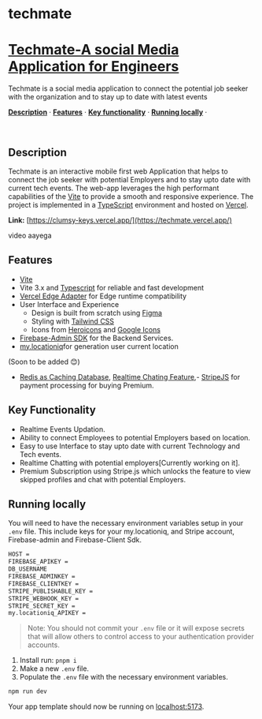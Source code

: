 # techmate
<a href="[https://clumsy-keys.vercel.app/](https://techmate.vercel.app/)">
    <h1>Techmate-A social Media Application for Engineers</h1>
</a>
<p >
  Techmate is a social media application to connect the potential job seeker with the organization and to stay up to date with latest events
</p>

<p >
  <a href="#description"><strong>Description</strong></a> ·
  <a href="#features"><strong>Features</strong></a> ·
  <a href="#key-functionality"><strong>Key functionality</strong></a> ·
  <a href="#running-locally"><strong>Running locally</strong></a> ·
</p>
<br/>

## Description

Techmate is an interactive mobile first web Application that helps to connect the job seeker with potential Employers and to stay upto date with current tech events. The web-app leverages the high performant capabilities of the [Vite]([https://svelte.dev/](https://vitejs.dev/)) to provide a smooth and responsive experience. The project is implemented in a [TypeScript](https://www.typescriptlang.org/) environment and hosted on [Vercel](https://vercel.com).


**Link:** [https://clumsy-keys.vercel.app/](https://techmate.vercel.app/)

video aayega

## Features

- [Vite](https://vitejs.dev/) 
- Vite 3.x and [Typescript](https://vercel.com/ai) for reliable and fast development
- [Vercel Edge Adapter]() for Edge runtime compatibility
- User Interface and Experience
  - Design is built from scratch using [Figma](https://www.figma.com/)
  - Styling with [Tailwind CSS](https://tailwindcss.com)
  - Icons from [Heroicons](https://heroicons.com) and [Google Icons](https://fonts.google.com/icons)
- [Firebase-Admin SDK](https://github.com/firebase/firebase-admin-node) for the Backend Services.
- [my.locationiq](https://locationiq.com/docs)for generation user current location

(Soon to be added 😊)
- [Redis as Caching Database](https://supabase.com/docs/guides/auth), [Realtime Chating Feature](https://docs.github.com/en/apps/oauth-apps/building-oauth-apps/authorizing-oauth-apps),- [StripeJS](https://stripe.com/docs/js) for payment processing for buying Premium.

## Key Functionality
- Realtime Events Updation.
- Ability to connect Employees to potential Employers based on location.
- Easy to use Interface to stay upto date with current Technology and Tech events.
- Realtime Chatting with potential employers[Currently working on it].
- Premium Subscription using Stripe.js which unlocks the feature to view skipped profiles and chat with potential Employers.


## Running locally

You will need to have the necessary environment variables setup in your `.env` file.
This include keys for your my.locationiq, and Stripe account, Firebase-admin and Firebase-Client Sdk. 
    
```bash
HOST =
FIREBASE_APIKEY =
DB_USERNAME
FIREBASE_ADMINKEY =
FIREBASE_CLIENTKEY =
STRIPE_PUBLISHABLE_KEY =
STRIPE_WEBHOOK_KEY =
STRIPE_SECRET_KEY =
my.locationiq_APIKEY =
```

> Note: You should not commit your `.env` file or it will expose secrets that will allow others to control access to your authentication provider accounts.

1. Install run: `pnpm i`
2. Make a new `.env` file.
3. Populate the `.env` file with the necessary environment variables.

```bash
npm run dev
```

Your app template should now be running on [localhost:5173](http://localhost:5173/).




